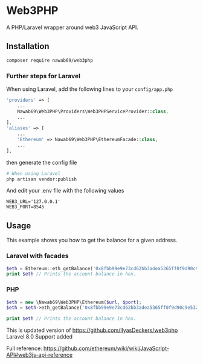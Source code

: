 # Web3PHP
A PHP/Laravel wrapper around web3 JavaScript API.

## Installation
``` bash
composer require nawab69/web3php
```

### Further steps for Laravel
When using Laravel, add the following lines to your `config/app.php`
``` php
'providers' => [
    ...
    Nawab69\Web3PHP\Providers\Web3PHPServiceProvider::class,
    ...
],
'aliases' => [
    ...
    'Ethereum' => Nawab69\Web3PHP\EthereumFacade::class,
    ...
],
```
then generate the config file
``` bash
# When using Laravel
php artisan vendor:publish
```
And edit your .env file with the following values
```
WEB3_URL='127.0.0.1'
WEB3_PORT=8545
```

## Usage
This example shows you how to get the balance for a given address.
### Laravel with facades
``` php
$eth = Ethereum::eth_getBalance('0x8fbb99e9e73cd62bb3adea5365ff0f9d90c9e532')
print $eth // Prints the account balance in hex.
```
### PHP
``` php
$eth = new \Nawab69\Web3PHP\Ethereum($url, $port);
$eth = $eth->eth_getBalance('0x8fbb99e9e73cd62bb3adea5365ff0f9d90c9e532', $block='latest', $decode_hex=false);

print $eth // Prints the account balance in hex.
```

This is updated version of https://github.com/IlyasDeckers/web3php
Laravel 8.0 Support added

Full reference: https://github.com/ethereum/wiki/wiki/JavaScript-API#web3js-api-reference
